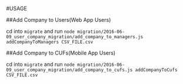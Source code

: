 #USAGE

##Add Company to Users(Web App Users)

cd into `migrate` and run  `node migration/2016-06-09_user_company_migration/add_company_to_managers.js addCompanyToManagers CSV_FILE.csv`

##Add Company to CUFs(Mobile App Users)

cd into `migrate` and run  `node migration/2016-06-09_user_company_migration/add_company_to_cufs.js addCompanyToCufs CSV_FILE.csv` 
